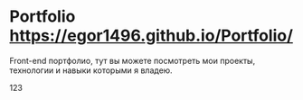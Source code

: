 # Portfolio https://egor1496.github.io/Portfolio/

Front-end портфолио, тут вы можете посмотреть мои проекты, технологии и навыки которыми я владею.

123
